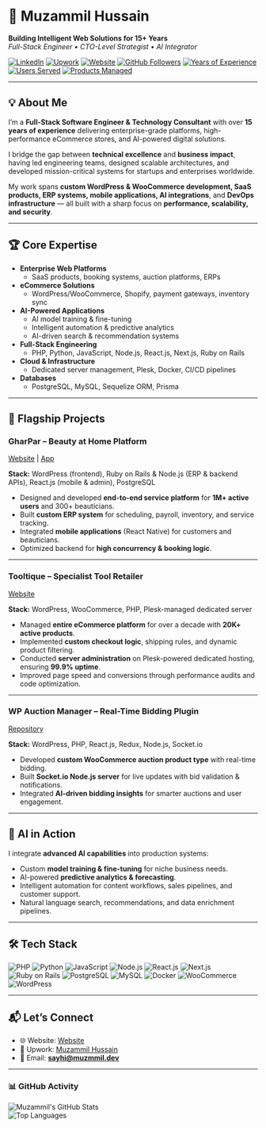 # 🚀 Muzammil Hussain

**Building Intelligent Web Solutions for 15+ Years**  
_Full-Stack Engineer • CTO-Level Strategist • AI Integrator_

[![LinkedIn](https://img.shields.io/badge/LinkedIn-Connect-blue?style=flat&logo=linkedin)](https://www.linkedin.com/in/muzammilhussain101/)
[![Upwork](https://img.shields.io/badge/Upwork-Hire%20Me-6fda44?style=flat&logo=upwork)](https://www.upwork.com/freelancers/muzammil101)
[![Website](https://img.shields.io/badge/Website-Visit%20Now-orange?style=flat&logo=google-chrome)](https://muzammil.dev)
[![GitHub Followers](https://img.shields.io/github/followers/smhz101?label=Followers&style=flat&logo=github)](https://github.com/smhz101)
[![Years of Experience](https://img.shields.io/badge/Experience-15%2B%20Years-blueviolet?style=flat&logo=apache)]()
[![Users Served](https://img.shields.io/badge/Users%20Served-1M%2B-success?style=flat&logo=people)]()
[![Products Managed](https://img.shields.io/badge/Products%20Managed-20K%2B-brightgreen?style=flat&logo=woocommerce)]()

---

## 💡 About Me

I’m a **Full-Stack Software Engineer & Technology Consultant** with over **15 years of experience** delivering enterprise-grade platforms, high-performance eCommerce stores, and AI-powered digital solutions.

I bridge the gap between **technical excellence** and **business impact**, having led engineering teams, designed scalable architectures, and developed mission-critical systems for startups and enterprises worldwide.

My work spans **custom WordPress & WooCommerce development, SaaS products, ERP systems, mobile applications, AI integrations**, and **DevOps infrastructure** — all built with a sharp focus on **performance, scalability, and security**.

---

## 🏆 Core Expertise

- **Enterprise Web Platforms**
  - SaaS products, booking systems, auction platforms, ERPs
- **eCommerce Solutions**
  - WordPress/WooCommerce, Shopify, payment gateways, inventory sync
- **AI-Powered Applications**
  - AI model training & fine-tuning
  - Intelligent automation & predictive analytics
  - AI-driven search & recommendation systems
- **Full-Stack Engineering**
  - PHP, Python, JavaScript, Node.js, React.js, Next.js, Ruby on Rails
- **Cloud & Infrastructure**
  - Dedicated server management, Plesk, Docker, CI/CD pipelines
- **Databases**
  - PostgreSQL, MySQL, Sequelize ORM, Prisma

---

## 📌 Flagship Projects

### **GharPar – Beauty at Home Platform**

<a href="https://gharpar.co" target="_blank">Website</a> | <a href="https://app.gharpar.co" target="_blank">App</a>

**Stack:** WordPress (frontend), Ruby on Rails & Node.js (ERP & backend APIs), React.js (mobile & admin), PostgreSQL

- Designed and developed **end-to-end service platform** for **1M+ active users** and 300+ beauticians.
- Built **custom ERP system** for scheduling, payroll, inventory, and service tracking.
- Integrated **mobile applications** (React Native) for customers and beauticians.
- Optimized backend for **high concurrency & booking logic**.

---

### **Tooltique – Specialist Tool Retailer**

<a href="https://tooltique.co.uk" target="_blank">Website</a>

**Stack:** WordPress, WooCommerce, PHP, Plesk-managed dedicated server

- Managed **entire eCommerce platform** for over a decade with **20K+ active products**.
- Implemented **custom checkout logic**, shipping rules, and dynamic product filtering.
- Conducted **server administration** on Plesk-powered dedicated hosting, ensuring **99.9% uptime**.
- Improved page speed and conversions through performance audits and code optimization.

---

### **WP Auction Manager – Real-Time Bidding Plugin**

<a href="#" target="_blank">Repository</a>

**Stack:** WordPress, PHP, React.js, Redux, Node.js, Socket.io

- Developed **custom WooCommerce auction product type** with real-time bidding.
- Built **Socket.io Node.js server** for live updates with bid validation & notifications.
- Integrated **AI-driven bidding insights** for smarter auctions and user engagement.

---

## 🤖 AI in Action

I integrate **advanced AI capabilities** into production systems:

- Custom **model training & fine-tuning** for niche business needs.
- AI-powered **predictive analytics & forecasting**.
- Intelligent automation for content workflows, sales pipelines, and customer support.
- Natural language search, recommendations, and data enrichment pipelines.

---

## 🛠️ Tech Stack

![PHP](https://img.shields.io/badge/PHP-777BB4?style=flat&logo=php&logoColor=white)
![Python](https://img.shields.io/badge/Python-3776AB?style=flat&logo=python&logoColor=white)
![JavaScript](https://img.shields.io/badge/JavaScript-F7DF1E?style=flat&logo=javascript&logoColor=black)
![Node.js](https://img.shields.io/badge/Node.js-339933?style=flat&logo=node.js&logoColor=white)
![React.js](https://img.shields.io/badge/React.js-61DAFB?style=flat&logo=react&logoColor=black)
![Next.js](https://img.shields.io/badge/Next.js-000000?style=flat&logo=next.js&logoColor=white)
![Ruby on Rails](https://img.shields.io/badge/Ruby%20on%20Rails-CC0000?style=flat&logo=rubyonrails&logoColor=white)
![PostgreSQL](https://img.shields.io/badge/PostgreSQL-336791?style=flat&logo=postgresql&logoColor=white)
![MySQL](https://img.shields.io/badge/MySQL-4479A1?style=flat&logo=mysql&logoColor=white)
![Docker](https://img.shields.io/badge/Docker-2496ED?style=flat&logo=docker&logoColor=white)
![WooCommerce](https://img.shields.io/badge/WooCommerce-96588A?style=flat&logo=woocommerce&logoColor=white)
![WordPress](https://img.shields.io/badge/WordPress-21759B?style=flat&logo=wordpress&logoColor=white)

---

## 📬 Let’s Connect

- 🌐 Website: <a href="https://muzammil.dev" target="_blank">Website</a>
- 💼 Upwork: <a href="https://www.upwork.com/freelancers/muzammil101" target="_blank">Muzammil Hussain</a>
- 📧 Email: **sayhi@muzmmil.dev**

---

### 📊 GitHub Activity

![Muzammil's GitHub Stats](https://github-readme-stats.vercel.app/api?username=smhz101&show_icons=true&theme=dark)  
![Top Languages](https://github-readme-stats.vercel.app/api/top-langs/?username=smhz101&layout=compact&theme=dark)
